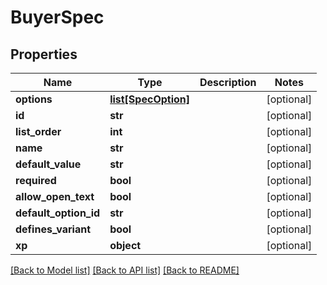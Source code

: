 # BuyerSpec

## Properties
Name | Type | Description | Notes
------------ | ------------- | ------------- | -------------
**options** | [**list[SpecOption]**](SpecOption.md) |  | [optional] 
**id** | **str** |  | [optional] 
**list_order** | **int** |  | [optional] 
**name** | **str** |  | [optional] 
**default_value** | **str** |  | [optional] 
**required** | **bool** |  | [optional] 
**allow_open_text** | **bool** |  | [optional] 
**default_option_id** | **str** |  | [optional] 
**defines_variant** | **bool** |  | [optional] 
**xp** | **object** |  | [optional] 

[[Back to Model list]](../README.md#documentation-for-models) [[Back to API list]](../README.md#documentation-for-api-endpoints) [[Back to README]](../README.md)


